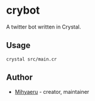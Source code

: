 # crybot

A twitter bot written in Crystal.

## Usage

```
crystal src/main.cr
```

## Author

- [Mihyaeru](https://github.com/mihyaeru21) - creator, maintainer
